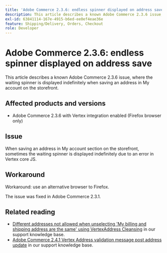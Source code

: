 ```yaml
---
title: 'Adobe Commerce 2.3.6: endless spinner displayed on address save'
description: This article describes a known Adobe Commerce 2.3.6 issue, where the waiting spinner is displayed indefinitely when saving an address in My account on the storefront.
exl-id: 63841114-167e-4915-b6ed-ee0ef4eae36e
feature: Shipping/Delivery, Orders, Checkout
role: Developer
---
```

# Adobe Commerce 2.3.6: endless spinner displayed on address save

This article describes a known Adobe Commerce 2.3.6 issue, where the waiting spinner is displayed indefinitely when saving an address in My account on the storefront.

## Affected products and versions

* Adobe Commerce 2.3.6 with Vertex integration enabled (Firefox browser only)

## Issue

When saving an address in My account section on the storefront, sometimes the waiting spinner is displayed indefinitely due to an error in Vertex core JS.

## Workaround

Workaround: use an alternative browser to Firefox.

The issue was fixed in Adobe Commerce 2.3.1.

## Related reading

* [Different addresses not allowed when unselecting 'My billing and shipping address are the same' using VertexAddress Cleansing](/help/troubleshooting/miscellaneous/vertex-address-cleansing-different-addresses-not-allowed.md) in our support knowledge base.
* [Adobe Commerce 2.4.1 Vertex Address validation message post address update](/help/troubleshooting/miscellaneous/magento-2.4.1-vertex-address-validation-message-post-address-update.md) in our support knowledge base.
